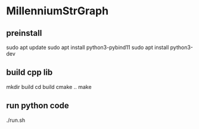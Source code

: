 # MillenniumStrGraph

## preinstall
sudo apt update
sudo apt install python3-pybind11
sudo apt install python3-dev

## build cpp lib
mkdir build
cd build
cmake ..
make

## run python code
./run.sh
